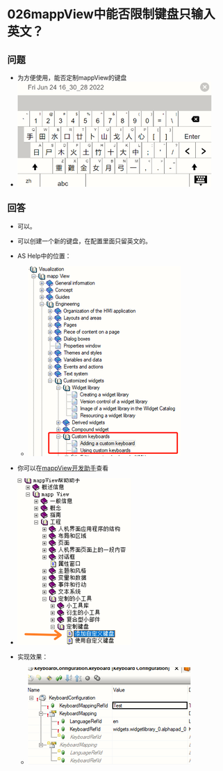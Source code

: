 # 026mappView中能否限制键盘只输入英文？
## 问题
- 为方便使用，能否定制mappView的键盘
- ![Img](./FILES/026mappView中能否限制键盘只输入英文？.md/img-20220627220113.png)

## 回答
- 可以。
- 可以创建一个新的键盘，在配置里面只留英文的。
- AS Help中的位置：
    - ![Img](./FILES/026mappView中能否限制键盘只输入英文？.md/img-20220627220255.png)
- 你可以在[mappView开发助手](https://gitee.com/yzydeer/BuR_Assistant/blob/master/CHM_files/mappView%E5%BC%80%E5%8F%91%E5%8A%A9%E6%89%8B%200.02.0.chm)查看
- ![Img](./FILES/026mappView中能否限制键盘只输入英文？.md/img-20220627220408.png)

- 实现效果：
    - ![Img](./FILES/026mappView中能否限制键盘只输入英文？.md/img-20220627220616.png)
